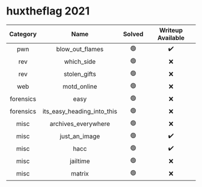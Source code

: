 # huxtheflag 2021

| Category | Name | Solved | Writeup Available |
|:---:|:---:|:---:|:---:| 
| pwn | blow_out_flames | :green_circle: | :heavy_check_mark: |
| rev | which_side | :green_circle: | :x: |
| rev | stolen_gifts | :green_circle: | :x: |
| web | motd_online | :green_circle: | :x: |
| forensics | easy | :green_circle: | :x: |
| forensics | its_easy_heading_into_this | :green_circle: | :x: |
| misc | archives_everywhere | :green_circle: | :x: |
| misc | just_an_image | :green_circle: | :heavy_check_mark: |
| misc | hacc | :green_circle: | :heavy_check_mark: |
| misc | jailtime | :green_circle: | :x: |
| misc | matrix | :green_circle: | :x: |
